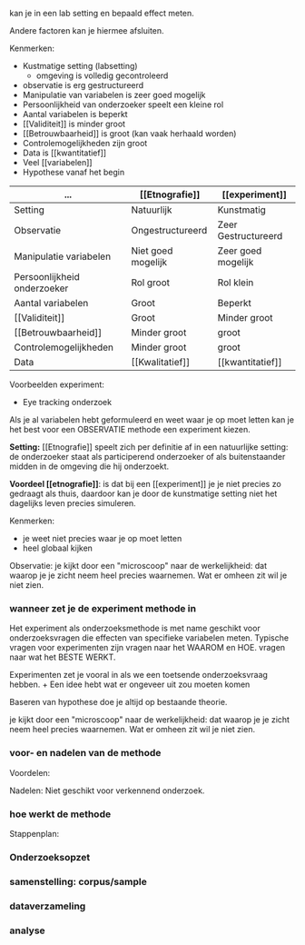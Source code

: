 kan je in een lab setting en bepaald effect meten.

Andere factoren kan je hiermee afsluiten.


Kenmerken:
- Kustmatige setting (labsetting)
	- omgeving is volledig gecontroleerd
- observatie is erg gestructureerd
- Manipulatie van variabelen is zeer goed mogelijk
- Persoonlijkheid van onderzoeker speelt een kleine rol
- Aantal variabelen is beperkt
- [[Validiteit]] is minder groot
- [[Betrouwbaarheid]] is groot (kan vaak herhaald worden)
- Controlemogelijkheden zijn groot
- Data is [[kwantitatief]]
- Veel [[variabelen]]
- Hypothese vanaf het begin

| ...                         | [[Etnografie]]         | [[experiment]]          |
| --------------------------- | ------------------ | ------------------- |
| Setting                     | Natuurlijk         | Kunstmatig          |
| Observatie                  | Ongestructureerd   | Zeer Gestructureerd |
| Manipulatie variabelen      | Niet goed mogelijk | Zeer goed mogelijk  |
| Persoonlijkheid onderzoeker | Rol groot          | Rol klein           |
| Aantal variabelen           | Groot              | Beperkt             |
| [[Validiteit]]                  | Groot              | Minder groot        |
| [[Betrouwbaarheid]]             | Minder groot       | groot               |
| Controlemogelijkheden       | Minder groot       | groot               |
| Data                        | [[Kwalitatief]]        | [[kwantitatief]]                    |

Voorbeelden experiment:
- Eye tracking onderzoek


Als je al variabelen hebt geformuleerd en weet waar je op moet letten kan je het best voor een OBSERVATIE methode een experiment kiezen.


**Setting:** [[Etnografie]] speelt zich per definitie af in een natuurlijke setting: de onderzoeker staat als participerend onderzoeker of als buitenstaander midden in de omgeving die hij onderzoekt. 

**Voordeel [[etnografie]]**: is dat bij een [[experiment]] je je niet precies zo gedraagt als thuis, daardoor kan je door de kunstmatige setting niet het dagelijks leven precies simuleren.

Kenmerken:
- je weet niet precies waar je op moet letten
- heel globaal kijken


Observatie: je kijkt door een "microscoop" naar de werkelijkheid: dat waarop je je zicht neem heel precies waarnemen. Wat er omheen zit wil je niet zien.


### wanneer zet je de experiment methode in

Het experiment als onderzoeksmethode is met name geschikt voor onderzoeksvragen die effecten van specifieke variabelen meten. Typische vragen voor experimenten zijn vragen naar het WAAROM en HOE. vragen naar wat het BESTE WERKT.

Experimenten zet je vooral in als we een toetsende onderzoeksvraag hebben.
+
Een idee hebt wat er ongeveer uit zou moeten komen

Baseren van hypothese doe je altijd op bestaande theorie.

 je kijkt door een "microscoop" naar de werkelijkheid: dat waarop je je zicht neem heel precies waarnemen. Wat er omheen zit wil je niet zien.




### voor- en nadelen van de methode

Voordelen:

Nadelen:
Niet geschikt voor verkennend onderzoek.



### hoe werkt de methode

Stappenplan:






### Onderzoeksopzet






### samenstelling: corpus/sample






### dataverzameling




### analyse